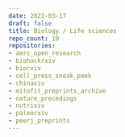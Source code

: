 ```yaml
---
date: 2022-03-17
draft: false
title: Biology / Life sciences
repo_count: 10
repositories:
- amrc_open_research
- biohackrxiv
- biorxiv
- cell_press_sneak_peek
- chinaxiv
- mitofit_preprints_archive
- nature_precedings
- nutrixiv
- paleorxiv
- peerj_preprints
---
```



